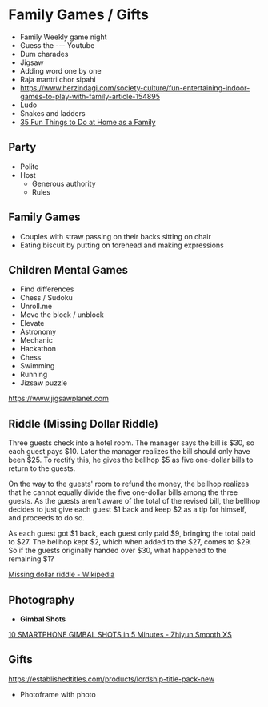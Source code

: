 # Family Games / Gifts

- Family Weekly game night
- Guess the --- Youtube
- Dum charades
- Jigsaw
- Adding word one by one
- Raja mantri chor sipahi
- https://www.herzindagi.com/society-culture/fun-entertaining-indoor-games-to-play-with-family-article-154895
- Ludo
- Snakes and ladders
- [35 Fun Things to Do at Home as a Family](https://www.signupgenius.com/home/fun-things-to-do-family.cfm)

## Party

- Polite
- Host
    - Generous authority
    - Rules

## Family Games

- Couples with straw passing on their backs sitting on chair
- Eating biscuit by putting on forehead and making expressions

## Children Mental Games

- Find differences
- Chess / Sudoku
- Unroll.me
- Move the block / unblock
- Elevate
- Astronomy
- Mechanic
- Hackathon
- Chess
- Swimming
- Running
- Jizsaw puzzle

https://www.jigsawplanet.com

## Riddle (Missing Dollar Riddle)

Three guests check into a hotel room. The manager says the bill is $30, so each guest pays $10. Later the manager realizes the bill should only have been $25. To rectify this, he gives the bellhop $5 as five one-dollar bills to return to the guests.

On the way to the guests' room to refund the money, the bellhop realizes that he cannot equally divide the five one-dollar bills among the three guests. As the guests aren't aware of the total of the revised bill, the bellhop decides to just give each guest $1 back and keep $2 as a tip for himself, and proceeds to do so.

As each guest got $1 back, each guest only paid $9, bringing the total paid to $27. The bellhop kept $2, which when added to the $27, comes to $29. So if the guests originally handed over $30, what happened to the remaining $1?

[Missing dollar riddle - Wikipedia](https://en.wikipedia.org/wiki/Missing_dollar_riddle)

## Photography

- **Gimbal Shots**

[10 SMARTPHONE GIMBAL SHOTS in 5 Minutes - Zhiyun Smooth XS](https://www.youtube.com/watch?v=Cu-Mhhx9kSw&ab_channel=MikoTiotangco)

## Gifts

https://establishedtitles.com/products/lordship-title-pack-new

- Photoframe with photo
